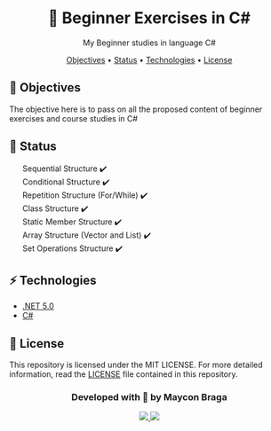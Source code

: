 <h1 align="center"> <a>💾 Beginner Exercises in C#</a> </h1>

<p align="center">My Beginner studies in language C#</p>

<p align="center">
    <a href="#objetivo">Objectives</a> •
    <a href="#status">Status</a> •
    <a href="#tecnologias">Technologies</a> • 
    <a href="#licencas">License</a>
</p>

<a name="objetivo">
    <h2>🚀 Objectives</h2>
    <p>The objective here is to pass on all the proposed content of beginner exercises and course studies in C#</p>
</a>

<a name="status">
    <h2>💫 Status</h2>
    <ul style="list-style-type:none">
        <li>Sequential Structure ✔️</li>
        <li>Conditional Structure ✔️</li>
        <li>Repetition Structure (For/While) ✔️</li>
        <li>Class Structure ✔️</li>
        <li>Static Member Structure ✔️</li>
        <li>Array Structure (Vector and List) ✔️</li>
        <li>Set Operations Structure ✔️</li>
    </ul>
</a>

<a name="tecnologias">
    <h2>⚡ Technologies</h2>
    <ul style="list-style-type:disc">
        <li><a href="https://docs.microsoft.com/dotnet/fundamentals/" target="_blank">.NET 5.0</a></li>
        <li><a href="https://docs.microsoft.com/dotnet/csharp/" target="_blank">C#</a></li>
    </ul>
</a>
    
<a name="licencas">
    <h2>📃 License</h2>
    <p>This repository is licensed under the MIT LICENSE. For more detailed information, read the <a href="LICENSE">LICENSE</a> file contained in this repository.</p>
</a>

<h3 align="center">Developed with 💜 by Maycon Braga</h3>

<p align="center">
    <a href="https://www.linkedin.com/in/maycondbraga/">
    <img src="https://img.shields.io/badge/-Maycon Braga-blue?style=flat-square&logo=Linkedin&logoColor=white"></img>
    </a>
    <a href="mailto:maycondbraga.s@gmail.com">
    <img src="https://img.shields.io/badge/-maycondbraga.s@gmail.com-c14438?style=flat-square&logo=Gmail&logoColor=white"></img>
    </a>
</p>
